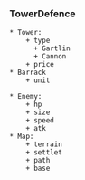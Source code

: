 ### TowerDefence
    * Tower:
        + type
          + Gartlin
          + Cannon
        + price
    * Barrack
        + unit

    * Enemy:
        + hp
        + size
        + speed
        + atk
    * Map:
        + terrain
        + settlet
        + path
        + base